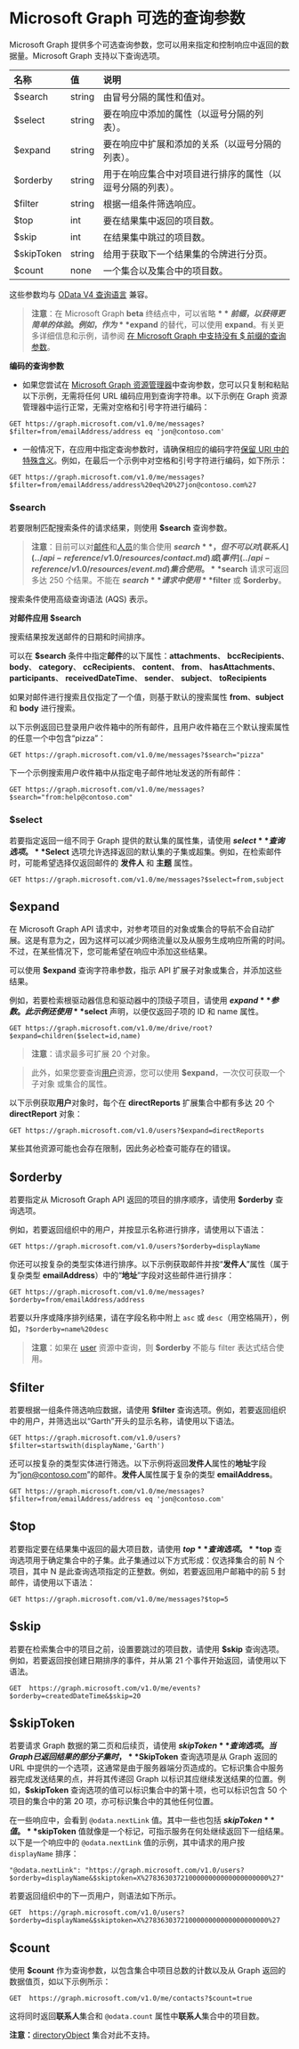 # <a name="microsoft-graph-optional-query-parameters"></a>Microsoft Graph 可选的查询参数
Microsoft Graph 提供多个可选查询参数，您可以用来指定和控制响应中返回的数据量。Microsoft Graph 支持以下查询选项。 

|名称|值|说明|
|:---------------|:--------|:-------|
|$search|string|由冒号分隔的属性和值对。 | 
|$select|string|要在响应中添加的属性（以逗号分隔的列表）。|
|$expand|string|要在响应中扩展和添加的关系（以逗号分隔的列表）。  |
|$orderby|string|用于在响应集合中对项目进行排序的属性（以逗号分隔的列表）。|
|$filter|string|根据一组条件筛选响应。|
|$top|int|要在结果集中返回的项目数。|
|$skip|int|在结果集中跳过的项目数。|
|$skipToken|string|给用于获取下一个结果集的令牌进行分页。|
|$count|none|一个集合以及集合中的项目数。|

这些参数均与 [OData V4 查询语言](http://docs.oasis-open.org/odata/odata/v4.0/errata03/os/complete/part2-url-conventions/odata-v4.0-errata03-os-part2-url-conventions-complete.html#_Toc453752356) 兼容。

>  **注意**：在 Microsoft Graph **beta** 终结点中，可以省略 **$** 前缀，以获得更简单的体验。例如，作为 **$expand** 的替代，可以使用 **expand**。有关更多详细信息和示例，请参阅 [在 Microsoft Graph 中支持没有 $ 前缀的查询参数](http://dev.office.com/queryparametersinMicrosoftGraph)。  

**编码的查询参数**

- 如果您尝试在 [Microsoft Graph 资源管理器](https://graph.microsoft.io/en-us/graph-explorer#)中查询参数，您可以只复制和粘贴以下示例，无需将任何 URL 编码应用到查询字符串。以下示例在 Graph 资源管理器中运行正常，无需对空格和引号字符进行编码：
```http
GET https://graph.microsoft.com/v1.0/me/messages?$filter=from/emailAddress/address eq 'jon@contoso.com'
``` 
- 一般情况下，在应用中指定查询参数时，请确保相应的编码字符[保留 URI 中的特殊含义](https://tools.ietf.org/html/rfc3986#section-2.2)。例如，在最后一个示例中对空格和引号字符进行编码，如下所示：
```http
GET https://graph.microsoft.com/v1.0/me/messages?$filter=from/emailAddress/address%20eq%20%27jon@contoso.com%27
```


### <a name="search"></a>$search
若要限制匹配搜索条件的请求结果，则使用 **$search** 查询参数。 

>  **注意**：目前可以对[邮件](../api-reference/v1.0/resources/message.md)和[人员](../api-reference/beta/resources/person.md)的集合使用 **$search**，但不可以对[联系人](../api-reference/v1.0/resources/contact.md)或[事件](../api-reference/v1.0/resources/event.md)集合使用。**$search** 请求可返回多达 250 个结果。不能在 **$search** 请求中使用 **$filter** 或 **$orderby**。

搜索条件使用高级查询语法 (AQS) 表示。 

**对邮件应用 $search**

搜索结果按发送邮件的日期和时间排序。

可以在 **$search** 条件中指定**邮件**的以下属性：**attachments**、 **bccRecipients**、 **body**、 **category**、 **ccRecipients**、 **content**、 **from**、 **hasAttachments**、 **participants**、 **receivedDateTime**、 **sender**、 **subject**、 **toRecipients**

如果对邮件进行搜索且仅指定了一个值，则基于默认的搜索属性 **from**、**subject** 和 **body** 进行搜索。

以下示例返回已登录用户收件箱中的所有邮件，且用户收件箱在三个默认搜索属性的任意一个中包含“pizza”： 

```http
GET https://graph.microsoft.com/v1.0/me/messages?$search="pizza"
```

下一个示例搜索用户收件箱中从指定电子邮件地址发送的所有邮件：

```http
GET https://graph.microsoft.com/v1.0/me/messages?$search="from:help@contoso.com"
```



### <a name="select"></a>$select
若要指定返回一组不同于 Graph 提供的默认集的属性集，请使用 **$select** 查询选项。**$Select** 选项允许选择返回的默认集的子集或超集。例如，在检索邮件时，可能希望选择仅返回邮件的 **发件人** 和 **主题** 属性。

```http
GET https://graph.microsoft.com/v1.0/me/messages?$select=from,subject
```

<!--For example, when retrieving the children of an item on a drive, you want to select that only the **name** and **size** properties of items are returned.

```http
GET https://graph.microsoft.com/v1.0/me/drive/root/children?$select=name,size
```

By submitting the request with the `$select=name,size` query string, the objects
in the response will only have those property values included. 


```json
{
  "value": [
    {
      "id": "13140a9sd9aba",
      "name": "Documents",
      "size": 1024
    },
    {
      "id": "123901909124a",
      "name": "Pictures",
      "size": 1012010210
    }
  ]
}
```--> 

## <a name="expand"></a>$expand

在 Microsoft Graph API 请求中，对参考项目的对象或集合的导航不会自动扩展。这是有意为之，因为这样可以减少网络流量以及从服务生成响应所需的时间。不过，在某些情况下，您可能希望在响应中添加这些结果。

可以使用 **$expand** 查询字符串参数，指示 API 扩展子对象或集合，并添加这些结果。

例如，若要检索根驱动器信息和驱动器中的顶级子项目，请使用 **$expand** 参数。此示例还使用 **$select** 声明，以便仅返回子项的 ID 和 name 属性。

```http
GET https://graph.microsoft.com/v1.0/me/drive/root?$expand=children($select=id,name)
```

>  **注意**：请求最多可扩展 20 个对象。 

> 此外，如果您要查询[用户](http://developer.microsoft.com/en-us/graph/docs/api-reference/v1.0/resources/user)资源，您可以使用 **$expand**，一次仅可获取一个子对象 或集合的属性。 

以下示例获取**用户**对象时，每个在 **directReports** 扩展集合中都有多达 20 个 **directReport** 对象：
```http
GET https://graph.microsoft.com/v1.0/users?$expand=directReports
```
某些其他资源可能也会存在限制，因此务必检查可能存在的错误。


<!---The following shows a sample result that is returned in the response body.-->


## <a name="orderby"></a>$orderby

若要指定从 Microsoft Graph API 返回的项目的排序顺序，请使用 **$orderby** 查询选项。 

例如，若要返回组织中的用户，并按显示名称进行排序，请使用以下语法：

```http
GET https://graph.microsoft.com/v1.0/users?$orderby=displayName
``` 

你还可以按复杂的类型实体进行排序。以下示例获取邮件并按“**发件人**”属性（属于复杂类型 **emailAddress**）中的“**地址**”字段对这些邮件进行排序：

```http
GET https://graph.microsoft.com/v1.0/me/messages?$orderby=from/emailAddress/address
``` 

若要以升序或降序排列结果，请在字段名称中附上 `asc` 或 `desc`（用空格隔开），例如，`?$orderby=name%20desc`

 >  **注意**：如果在 [user](../api-reference/v1.0/resources/user.md) 资源中查询，则 **$orderby** 不能与 filter 表达式结合使用。

## <a name="filter"></a>$filter
若要根据一组条件筛选响应数据，请使用 **$filter** 查询选项。例如，若要返回组织中的用户，并筛选出以“Garth”开头的显示名称，请使用以下语法。

```http
GET https://graph.microsoft.com/v1.0/users?$filter=startswith(displayName,'Garth')
```

还可以按复杂的类型实体进行筛选。以下示例将返回**发件人**属性的**地址**字段为“jon@contoso.com”的邮件。**发件人**属性属于复杂的类型 **emailAddress**。

```http
GET https://graph.microsoft.com/v1.0/me/messages?$filter=from/emailAddress/address eq 'jon@contoso.com'
``` 

## <a name="top"></a>$top
若要指定要在结果集中返回的最大项目数，请使用 **$top** 查询选项。**$top** 查询选项用于确定集合中的子集。此子集通过以下方式形成：仅选择集合的前 N 个项目，其中 N 是此查询选项指定的正整数。例如，若要返回用户邮箱中的前 5 封邮件，请使用以下语法：

```http
GET https://graph.microsoft.com/v1.0/me/messages?$top=5
```

## <a name="skip"></a>$skip
若要在检索集合中的项目之前，设置要跳过的项目数，请使用 **$skip** 查询选项。例如，若要返回按创建日期排序的事件，并从第 21 个事件开始返回，请使用以下语法。

```http
GET  https://graph.microsoft.com/v1.0/me/events?$orderby=createdDateTime&$skip=20
```

## <a name="skiptoken"></a>$skipToken
若要请求 Graph 数据的第二页和后续页，请使用 **$skipToken** 查询选项。当 Graph 已返回结果的部分子集时，**$SkipToken** 查询选项是从 Graph 返回的 URL 中提供的一个选项，这通常是由于服务器端分页造成的。它标识集合中服务器完成发送结果的点，并将其传递回 Graph 以标识其应继续发送结果的位置。例如，**$skipToken** 查询选项的值可以标识集合中的第十项，也可以标识包含 50 个项目的集合中的第 20 项，亦可标识集合中的其他任何位置。

在一些响应中，会看到 `@odata.nextLink` 值。其中一些也包括 **$skipToken** 值。**$skipToken** 值就像是一个标记，可指示服务在何处继续返回下一组结果。以下是一个响应中的 `@odata.nextLink` 值的示例，其中请求的用户按 `displayName` 排序： 

```
"@odata.nextLink": "https://graph.microsoft.com/v1.0/users?$orderby=displayName&$skiptoken=X%2783630372100000000000000000000%27"
```

若要返回组织中的下一页用户，则语法如下所示。

```http
GET  https://graph.microsoft.com/v1.0/users?$orderby=displayName&$skiptoken=X%2783630372100000000000000000000%27
```

## <a name="count"></a>$count
使用 **$count** 作为查询参数，以包含集合中项目总数的计数以及从 Graph 返回的数据值页，如以下示例所示：
```http
GET  https://graph.microsoft.com/v1.0/me/contacts?$count=true
```
这将同时返回**联系人**集合和 `@odata.count` 属性中**联系人**集合中的项目数。

>
  **注意：**[directoryObject](http://developer.microsoft.com/en-us/graph/docs/api-reference/v1.0/resources/directoryobject) 集合对此不支持。
